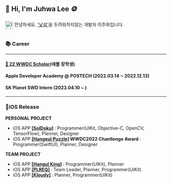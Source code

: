 ## 👋 Hi, I'm Juhwa Lee 🪙

<a href='https://kr.linkedin.com/in/juhwa-lee-4a7524235'><img align='left' alt="linkedin" src="https://user-images.githubusercontent.com/74142881/167264589-fc25b22f-bd46-47c0-958f-9224db13ca88.png" height='25px'/></a> 
안녕하세요. ['낯섦'](https://drive.google.com/file/d/1Z8scc5WRrGFaUztEbPiwDqIK5JbfGKch/view?usp=sharing)을 두려워하지않는 개발자 이주화입니다.
<br/>
<br/>

### 📚 Career
---
#### **<a href="https://www.linkedin.com/pulse/%25E3%2585%2581wwdc22-swift-%25ED%2595%2599%25EC%2583%259D-%25EC%25B1%258C%25EB%25A6%25B0%25EC%25A7%2580-%25EC%259C%2584%25EB%2584%2588-%25EC%258A%25A4%25ED%2586%25A0%25EB%25A6%25AC-part-1-eunjeong-gwen-kim/?trackingId=GFNnk3HgwBu%2FOz%2FH6XlR%2Bw%3D%3D">🏅 22 WWDC Scholar</a>(애플 장학생)**
#### **Apple Developer Academy @ POSTECH** (2022.03.14 ~ 2022.12.13)
#### **SK Planet SWD Intern** (2023.04.10 ~ )

---
### 📱iOS Release
**PERSONAL PROJECT**
* iOS APP **<a href="https://apps.apple.com/kr/app/soldoku/id6443436449">[SolDoku]</a>** : Programmer(UIKit, Objective-C, OpenCV, TensorFlow), Planner, Designer
* iOS APP **<a href="https://apps.apple.com/kr/app/hangeul-puzzle/id1634394239?l=en">[Hangeul Puzzle]</a> WWDC2022 Chanllenge Award** : Programmer(SwiftUI), Planner, Designer

**TEAM PROJECT**
* iOS APP **<a href="https://apps.apple.com/kr/app/hangulking/id1637450662?l=en">[Hangul King]</a>** : Programmer(UIKit), Planner
* iOS APP **<a href="https://apps.apple.com/kr/app/plreq/id6444010757?l=en">[PLREQ]</a>** : Team Leader, Planner, Programmer(UIKit)
* iOS APP **<a href="https://apps.apple.com/kr/app/kloudy-charactercheck-weather/id6444051667">[Kloudy]</a>** : Planner, Programmer(UIKit)
